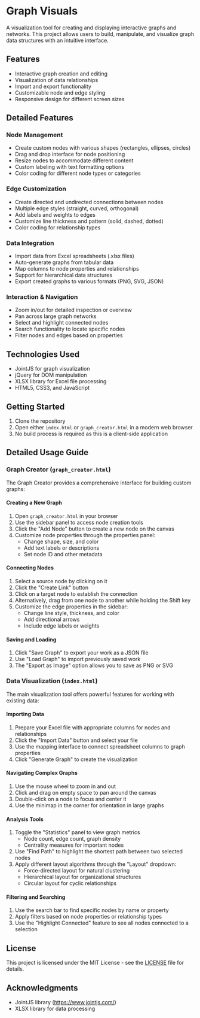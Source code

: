 # Graph Visuals

A visualization tool for creating and displaying interactive graphs and networks. This project allows users to build, manipulate, and visualize graph data structures with an intuitive interface.

## Features

- Interactive graph creation and editing
- Visualization of data relationships
- Import and export functionality
- Customizable node and edge styling
- Responsive design for different screen sizes

## Detailed Features

### Node Management
- Create custom nodes with various shapes (rectangles, ellipses, circles)
- Drag and drop interface for node positioning
- Resize nodes to accommodate different content
- Custom labeling with text formatting options
- Color coding for different node types or categories

### Edge Customization
- Create directed and undirected connections between nodes
- Multiple edge styles (straight, curved, orthogonal)
- Add labels and weights to edges
- Customize line thickness and pattern (solid, dashed, dotted)
- Color coding for relationship types

### Data Integration
- Import data from Excel spreadsheets (.xlsx files)
- Auto-generate graphs from tabular data
- Map columns to node properties and relationships
- Support for hierarchical data structures
- Export created graphs to various formats (PNG, SVG, JSON)

### Interaction & Navigation
- Zoom in/out for detailed inspection or overview
- Pan across large graph networks
- Select and highlight connected nodes
- Search functionality to locate specific nodes
- Filter nodes and edges based on properties

## Technologies Used

- JointJS for graph visualization
- jQuery for DOM manipulation
- XLSX library for Excel file processing
- HTML5, CSS3, and JavaScript

## Getting Started

1. Clone the repository
2. Open either `index.html` or `graph_creator.html` in a modern web browser
3. No build process is required as this is a client-side application

## Detailed Usage Guide

### Graph Creator (`graph_creator.html`)

The Graph Creator provides a comprehensive interface for building custom graphs:

#### Creating a New Graph
1. Open `graph_creator.html` in your browser
2. Use the sidebar panel to access node creation tools
3. Click the "Add Node" button to create a new node on the canvas
4. Customize node properties through the properties panel:
   - Change shape, size, and color
   - Add text labels or descriptions
   - Set node ID and other metadata

#### Connecting Nodes
1. Select a source node by clicking on it
2. Click the "Create Link" button
3. Click on a target node to establish the connection
4. Alternatively, drag from one node to another while holding the Shift key
5. Customize the edge properties in the sidebar:
   - Change line style, thickness, and color
   - Add directional arrows
   - Include edge labels or weights

#### Saving and Loading
1. Click "Save Graph" to export your work as a JSON file
2. Use "Load Graph" to import previously saved work
3. The "Export as Image" option allows you to save as PNG or SVG

### Data Visualization (`index.html`)

The main visualization tool offers powerful features for working with existing data:

#### Importing Data
1. Prepare your Excel file with appropriate columns for nodes and relationships
2. Click the "Import Data" button and select your file
3. Use the mapping interface to connect spreadsheet columns to graph properties
4. Click "Generate Graph" to create the visualization

#### Navigating Complex Graphs
1. Use the mouse wheel to zoom in and out
2. Click and drag on empty space to pan around the canvas
3. Double-click on a node to focus and center it
4. Use the minimap in the corner for orientation in large graphs

#### Analysis Tools
1. Toggle the "Statistics" panel to view graph metrics
   - Node count, edge count, graph density
   - Centrality measures for important nodes
2. Use "Find Path" to highlight the shortest path between two selected nodes
3. Apply different layout algorithms through the "Layout" dropdown:
   - Force-directed layout for natural clustering
   - Hierarchical layout for organizational structures
   - Circular layout for cyclic relationships

#### Filtering and Searching
1. Use the search bar to find specific nodes by name or property
2. Apply filters based on node properties or relationship types
3. Use the "Highlight Connected" feature to see all nodes connected to a selection

## License

This project is licensed under the MIT License - see the [LICENSE](LICENSE) file for details.

## Acknowledgments

- JointJS library (https://www.jointjs.com/)
- XLSX library for data processing 